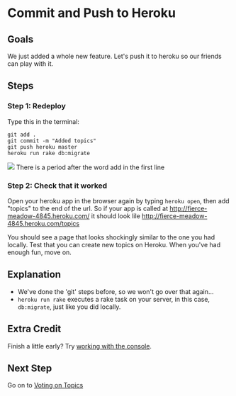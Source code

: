 # Commit and Push to Heroku
## Goals
We just added a whole new feature. Let's push it to heroku so our friends can play with it.

## Steps
### Step 1: Redeploy
Type this in the terminal:

```text
git add .
git commit -m "Added topics"
git push heroku master
heroku run rake db:migrate
```

![](/images/info.png) There is a period after the word add in the first line

### Step 2: Check that it worked
Open your heroku app in the browser again by typing `heroku open`, then add "topics" to the end of the url.
So if your app is called at <http://fierce-meadow-4845.heroku.com/> it should look lile
<http://fierce-meadow-4845.heroku.com/topics>


You should see a page that looks shockingly similar to the one you had locally. Test that you can create new topics on Heroku. When you've had enough fun, move on.

## Explanation
* We've done the 'git' steps before, so we won't go over that again...
* `heroku run rake` executes a rake task on your server, in this case, `db:migrate`, just like you did locally.

## Extra Credit
Finish a little early? Try [working with the console](extra_credit/04_console).


## Next Step
Go on to [Voting on Topics](voting_on_topics)
